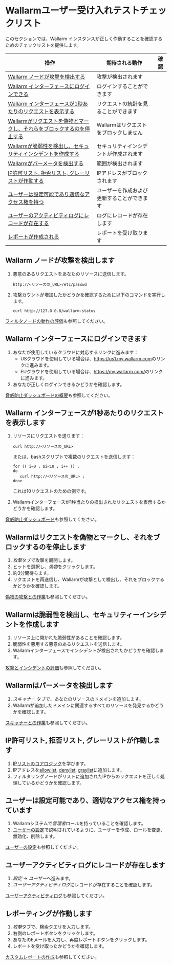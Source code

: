 # Wallarmユーザー受け入れテストチェックリスト

このセクションでは、Wallarm インスタンスが正しく作動することを確認するためのチェックリストを提供します。

| 操作                                                                                                                                                        | 期待される動作                   | 確認  |
|------------------------------------------------------------------------------------------------------------------------------------------------------------------|-------------------------------------|--------|
| [Wallarm ノードが攻撃を検出する](#wallarm-node-detects-attacks)                                                                     | 攻撃が検出されます                |        |
| [Wallarm インターフェースにログインできる](#you-can-log-into-the-wallarm-interface)                                                 | ログインすることができます                      |        |
| [Wallarm インターフェースが1秒あたりのリクエストを表示する](#wallarm-interface-shows-requests-per-second)                                       | リクエストの統計を見ることができます          |        |
| [Wallarmがリクエストを偽物とマークし、それらをブロックするのを停止する](#wallarm-marks-requests-as-false-and-stops-blocking-them)               | Wallarmはリクエストをブロックしません |        |
| [Wallarmが脆弱性を検出し、セキュリティインシデントを作成する](#wallarm-detects-vulnerabilities-and-creates-security-incidents) | セキュリティインシデントが作成されます      |        |
| [Wallarmがパーメータを検出する](#wallarm-detects-perimeter)                                                                                   | 範囲が検出されます                 |        |
| [IP許可リスト, 拒否リスト, グレーリストが作動する](#ip-allowlisting-denylisting-and-graylisting-work)                                                                                         | IPアドレスがブロックされます            |        |
| [ユーザーは設定可能であり適切なアクセス権を持つ](#users-can-be-configured-and-have-proper-access-rights)                   | ユーザーを作成および更新することができます    |        |
| [ユーザーのアクティビティログにレコードが存在する](#user-activity-log-has-records)                                                                   | ログにレコードが存在します                 |        |
| [レポートが作成される](#reporting-works)                                                                                               | レポートを受け取ります                 |        | |

## Wallarm ノードが攻撃を検出します

1. 悪意のあるリクエストをあなたのリソースに送信します。

   ```
   http://<リソースの_URL>/etc/passwd
   ```

2. 攻撃カウントが増加したかどうかを確認するために以下のコマンドを実行します。

   ```
   curl http://127.0.0.8/wallarm-status
   ```

[フィルタノードの動作の評価](installation-check-operation-en.md)も参照してください。

## Wallarm インターフェースにログインできます

1. あなたが使用しているクラウドに対応するリンクに進みます：
    *   USクラウドを使用している場合は、<https://us1.my.wallarm.com>のリンクに進みます。
    *   EUクラウドを使用している場合は、<https://my.wallarm.com/>のリンクに進みます。
2. あなたが正しくログインできるかどうかを確認します。

[脅威防止ダッシュボードの概要](../user-guides/dashboards/threat-prevention.md)も参照してください。

## Wallarm インターフェースが1秒あたりのリクエストを表示します

1. リソースにリクエストを送ります：

   ```
   curl http://<リソースの_URL>
   ```

   または、bashスクリプトで複数のリクエストを送信します：

   ```
   for (( i=0 ; $i<10 ; i++ )) ;
   do 
      curl http://<リソースの_URL> ;
   done
   ```

   これは10リクエストのための例です。

2. Wallarmインターフェースが1秒当たりの検出されたリクエストを表示するかどうかを確認します。

[脅威防止ダッシュボード](../user-guides/dashboards/threat-prevention.md)も参照してください。

## Wallarmはリクエストを偽物とマークし、それをブロックするのを停止します

1. *攻撃*タブで攻撃を展開します。
2. ヒットを選択し、*偽物*をクリックします。
3. 約3分間待ちます。
4. リクエストを再送信し、Wallarmが攻撃として検出し、それをブロックするかどうかを確認します。

[偽物の攻撃との作業](../user-guides/events/false-attack.md)も参照してください。

## Wallarmは脆弱性を検出し、セキュリティーインシデントを作成します

1. リソース上に開かれた脆弱性があることを確認します。
2. 脆弱性を悪用する悪意のあるリクエストを送信します。
3. Wallarmインターフェースでインシデントが検出されたかどうかを確認します。

[攻撃とインシデントの評価](../user-guides/events/check-attack.md)も参照してください。

## Wallarmはパーメータを検出します

1. *スキャナー* タブで、あなたのリソースのドメインを追加します。
2. Wallarmが追加したドメインに関連するすべてのリソースを発見するかどうかを確認します。

[スキャナーとの作業](../user-guides/scanner.md)も参照してください。

## IP許可リスト, 拒否リスト, グレーリストが作動します

1. [IPリストのコアロジック](../user-guides/ip-lists/overview.md)を学びます。
2. IPアドレスを[allowlist](../user-guides/ip-lists/allowlist.md), [denylist](../user-guides/ip-lists/denylist.md), [graylist](../user-guides/ip-lists/graylist.md)に追加します。
3. フィルタリングノードがリストに追加されたIPからのリクエストを正しく処理しているかどうかを確認します。

## ユーザーは設定可能であり、適切なアクセス権を持っています

1. Wallarmシステムで*管理者*ロールを持っていることを確認します。
2. [ユーザーの設定](../user-guides/settings/users.md)で説明されているように、ユーザーを作成、ロールを変更、無効化、削除します。

[ユーザーの設定](../user-guides/settings/users.md)も参照してください。

## ユーザーアクティビティログにレコードが存在します

1. *設定* -> *ユーザー*へ進みます。
2. *ユーザーアクティビティログ*にレコードが存在することを確認します。

[ユーザーアクティビティログ](../user-guides/settings/audit-log.md)も参照してください。

## レポーティングが作動します

1. *攻撃*タブで、検索クエリを入力します。
2. 右側のレポートボタンをクリックします。
3. あなたのEメールを入力し、再度レポートボタンをクリックします。
4. レポートを受け取ったかどうかを確認します。

[カスタムレポートの作成](../user-guides/search-and-filters/custom-report.md)も参照してください。